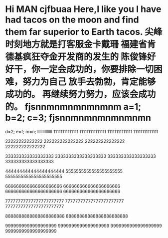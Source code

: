 Hi MAN
cjfbuaa Here,I like you
I have had tacos on the moon and find them far superior to Earth tacos.
尖峰时刻地方就是打客服金卡戴珊
福建省肯德基疯狂夺金开发商的发生的
陈俊锋好好干，你一定会成功的，你要排除一切困难，努力为自己
放手去勃勃，肯定能够成功的。
再继续努力努力，应该会成功的。
 fjsnnmnmnmnmnmnm
 a=1;
 b=2;
 c=3;
 fjsnnmnmnmnmnmnmn
=========================
d=2;
e=f;
m=n;
llllllllllllll
11111111111111
111111111111111
11111111111111
11111111111111

22222222222222
222222222222222
222222222222222
222222222222222

333333333333333333
3333333333333333333
333333333333333333
333333333333333333




444444444444444444444
5555555555555555555555
5555555555555555555555

666666666666666666666
666666666666666666666
666666666666666666666
666666666666666666666


77777777777777777777777
77777777777777777777777
77777777777777777777777

8888888888888888888888
88888888888888888888888

9999999999999999999
9999999999999999999
9999999999999999999
9999999999999999999

